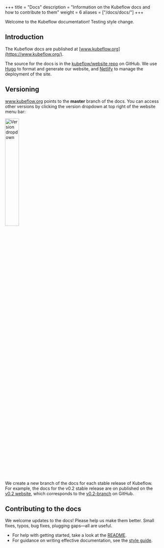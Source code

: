 +++
title =  "Docs"
description = "Information on the Kubeflow docs and how to contribute to them"
weight = 6
aliases = ["/docs/docs/"]
+++

Welcome to the Kubeflow documentation! Testing style change.

## Introduction

The Kubeflow docs are published at 
[www.kubeflow.org](https://www.kubeflow.org/).

The source for the docs is in the 
[kubeflow/website repo](https://github.com/kubeflow/website/) on GitHub.
We use [Hugo](https://gohugo.io/) to format and generate our website, and
[Netlify](https://www.netlify.com/) to manage the deployment of the site.

## Versioning

www.kubeflow.org points to the **master** branch of the docs. You can access
other versions by clicking the version dropdown at top right of the website
menu bar:

<img src="/docs/images/version-dropdown.png" 
  alt="Version dropdown"
  style="width:30%;"
  class="mt-3 mb-3 border border-info rounded">

We create a new branch of the docs for each stable release of Kubeflow. 
For example, the docs for the v0.2 stable release are on published on the
[v0.2 website](https://v0-2.kubeflow.org/docs/about/kubeflow/), which
corresponds to the
[v0.2-branch](https://github.com/kubeflow/website/tree/v0.2-branch) on
GitHub.

## Contributing to the docs

We welcome updates to the docs! Please help us make them better. Small fixes,
typos, bug fixes, plugging gaps&mdash;all are useful. 

* For help with getting started, take a look at the 
  [README](https://github.com/kubeflow/website/blob/master/README.md).
* For guidance on writing effective documentation, see the 
  [style guide](/docs/about/style-guide/).

